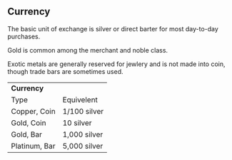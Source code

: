 ## Currency

The basic unit of exchange is silver or direct barter for most day-to-day purchases.

Gold is common among the merchant and noble class.

Exotic metals are generally reserved for jewlery and is not made into coin, though trade bars are sometimes used.

|                      |              |
| -------------------- | -----------  |
| **Currency**         |              |
| Type                 | Equivelent   |
| Copper, Coin         | 1/100 silver |
| Gold, Coin           | 10 silver    |
| Gold, Bar            | 1,000 silver |
| Platinum, Bar        | 5,000 silver | 